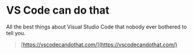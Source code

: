 # VS Code can do that

All the best things about Visual Studio Code that nobody ever bothered to tell you.

>[https://vscodecandothat.com/](https://vscodecandothat.com/)
